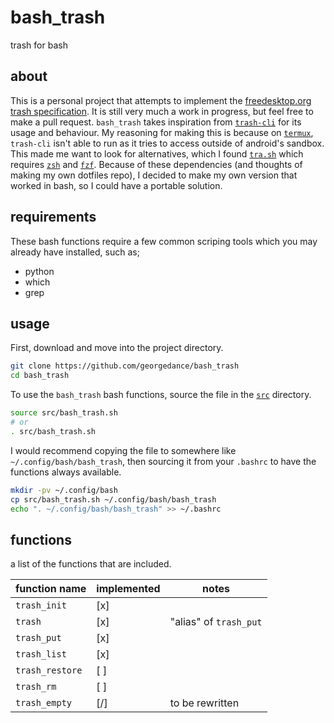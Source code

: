 # bash_trash
trash for bash

## about
This is a personal project that attempts to implement the [freedesktop.org trash specification](https://specifications.freedesktop.org/trash-spec/trashspec-latest.html). It is still very much a work in progress, but feel free to make a pull request. `bash_trash` takes inspiration from [`trash-cli`](https://github.com/andreafrancia/trash-cli) for its usage and behaviour. My reasoning for making this is because on [`termux`](https://termux.dev/en/), `trash-cli` isn't able to run as it tries to access outside of android's sandbox. This made me want to look for alternatives, which I found [`tra.sh`](https://github.com/prosoitos/tra.sh) which requires [`zsh`](https://www.zsh.org/) and [`fzf`](https://github.com/junegunn/fzf). Because of these dependencies (and thoughts of making my own dotfiles repo), I decided to make my own version that worked in bash, so I could have a portable solution.

## requirements
These bash functions require a few common scriping tools which you may already have installed, such as;
- python
- which
- grep

## usage
First, download and move into the project directory.
```bash
git clone https://github.com/georgedance/bash_trash
cd bash_trash
```

To use the `bash_trash` bash functions, source the file in the [`src`](/src) directory.
```bash
source src/bash_trash.sh
# or
. src/bash_trash.sh
```

I would recommend copying the file to somewhere like `~/.config/bash/bash_trash`, then sourcing it from your `.bashrc` to have the functions always available.
```bash
mkdir -pv ~/.config/bash
cp src/bash_trash.sh ~/.config/bash/bash_trash
echo ". ~/.config/bash/bash_trash" >> ~/.bashrc
```

## functions
a list of the functions that are included.

| function name | implemented | notes |
| --- | --- | --- |
| `trash_init` | [x] | |
| `trash` | [x] | "alias" of `trash_put` |
| `trash_put` | [x] | |
| `trash_list` | [x] | |
| `trash_restore` | [ ] | |
| `trash_rm` | [ ] | |
| `trash_empty` | [/] | to be rewritten |

